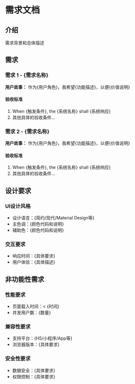 # 需求文档

## 介绍

需求背景和总体描述

## 需求

### 需求 1 - {需求名称}

**用户故事：** 作为{用户角色}，我希望{功能描述}，以便{价值说明}

#### 验收标准

1. When {触发条件}, the {系统名称} shall {系统响应}
2. 其他具体的验收条件...

### 需求 2 - {需求名称}

**用户故事：** 作为{用户角色}，我希望{功能描述}，以便{价值说明}

#### 验收标准

1. When {触发条件}, the {系统名称} shall {系统响应}
2. 其他具体的验收条件...

## 设计要求

### UI设计风格
- 设计语言：{简约/现代/Material Design等}
- 主色调：{颜色代码和说明}
- 辅助色：{颜色代码和说明}

### 交互要求
- 响应时间：{具体要求}
- 用户体验：{具体描述}

## 非功能性需求

### 性能要求
- 页面载入时间：< {时间}
- 并发用户数：{数量}

### 兼容性要求
- 支持平台：{H5/小程序/App等}
- 浏览器版本：{具体要求}

### 安全性要求
- 数据安全：{具体要求}
- 权限控制：{具体要求}